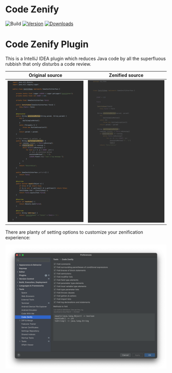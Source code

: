 # Code Zenify

![Build](https://github.com/stephan-james/de-sjd-zenify/workflows/Build/badge.svg)
[![Version](https://img.shields.io/jetbrains/plugin/v/PLUGIN_ID.svg)](https://plugins.jetbrains.com/plugin/PLUGIN_ID)
[![Downloads](https://img.shields.io/jetbrains/plugin/d/PLUGIN_ID.svg)](https://plugins.jetbrains.com/plugin/PLUGIN_ID)

<!-- Plugin description -->

# Code Zenify Plugin

This is a IntelliJ IDEA plugin which reduces Java code by all the superfluous rubbish that only disturbs a code review.

| Original source  | Zenified source           |
|------------------|---------------------------|
| ![Before](assets/LongCode.png)    | ![After](assets/ShortCode.png) |

There are planty of setting options to customize your zenification experience:

![After](assets/Settings.png)

<!-- Plugin description end -->
